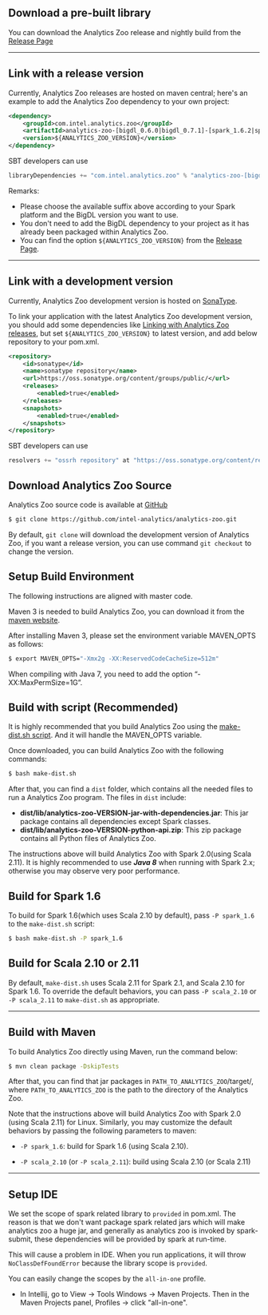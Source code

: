## **Download a pre-built library**

You can download the Analytics Zoo release and nightly build from the [Release Page](../release-download.md)

---
## **Link with a release version**

Currently, Analytics Zoo releases are hosted on maven central; here's an example to add the Analytics Zoo dependency to your own project:
```xml
<dependency>
    <groupId>com.intel.analytics.zoo</groupId>
    <artifactId>analytics-zoo-[bigdl_0.6.0|bigdl_0.7.1]-[spark_1.6.2|spark_2.1.1|spark_2.2.0|spark_2.3.1]</artifactId>
    <version>${ANALYTICS_ZOO_VERSION}</version>
</dependency>
```

SBT developers can use
```sbt
libraryDependencies += "com.intel.analytics.zoo" % "analytics-zoo-[bigdl_0.6.0|bigdl_0.7.1]-[spark_1.6.2|spark_2.1.1|spark_2.2.0|spark_2.3.1]" % "${ANALYTICS_ZOO_VERSION}"
```

Remarks:

- Please choose the available suffix above according to your Spark platform and the BigDL version you want to use.
- You don't need to add the BigDL dependency to your project as it has already been packaged within Analytics Zoo.
- You can find the option `${ANALYTICS_ZOO_VERSION}` from the [Release Page](../release-download.md).

---
## **Link with a development version**

Currently, Analytics Zoo development version is hosted on [SonaType](https://oss.sonatype.org/content/groups/public/com/intel/analytics/zoo/).

To link your application with the latest Analytics Zoo development version, you should add some dependencies like [Linking with Analytics Zoo releases](#link-with-a-release-version), but set `${ANALYTICS_ZOO_VERSION}` to latest version, and add below repository to your pom.xml.

```xml
<repository>
    <id>sonatype</id>
    <name>sonatype repository</name>
    <url>https://oss.sonatype.org/content/groups/public/</url>
    <releases>
        <enabled>true</enabled>
    </releases>
    <snapshots>
        <enabled>true</enabled>
    </snapshots>
</repository>
```

SBT developers can use
```sbt
resolvers += "ossrh repository" at "https://oss.sonatype.org/content/repositories/snapshots/"
```

## **Download Analytics Zoo Source**

Analytics Zoo source code is available at [GitHub](https://github.com/intel-analytics/analytics-zoo)

```bash
$ git clone https://github.com/intel-analytics/analytics-zoo.git
```

By default, `git clone` will download the development version of Analytics Zoo, if you want a release version, you can use command `git checkout` to change the version.


## **Setup Build Environment**

The following instructions are aligned with master code.

Maven 3 is needed to build Analytics Zoo, you can download it from the [maven website](https://maven.apache.org/download.cgi).

After installing Maven 3, please set the environment variable MAVEN_OPTS as follows:
```bash
$ export MAVEN_OPTS="-Xmx2g -XX:ReservedCodeCacheSize=512m"
```
When compiling with Java 7, you need to add the option “-XX:MaxPermSize=1G”.


## **Build with script (Recommended)**

It is highly recommended that you build Analytics Zoo using the [make-dist.sh script](https://github.com/intel-analytics/analytics-zoo/blob/master/make-dist.sh). And it will handle the MAVEN_OPTS variable.

Once downloaded, you can build Analytics Zoo with the following commands:
```bash
$ bash make-dist.sh
```
After that, you can find a `dist` folder, which contains all the needed files to run a Analytics Zoo program. The files in `dist` include:

* **dist/lib/analytics-zoo-VERSION-jar-with-dependencies.jar**: This jar package contains all dependencies except Spark classes.
* **dist/lib/analytics-zoo-VERSION-python-api.zip**: This zip package contains all Python files of Analytics Zoo.

The instructions above will build Analytics Zoo with Spark 2.0(using Scala 2.11). It is highly recommended to use _**Java 8**_ when running with Spark 2.x; otherwise you may observe very poor performance.

## **Build for Spark 1.6**

To build for Spark 1.6(which uses Scala 2.10 by default), pass `-P spark_1.6` to the `make-dist.sh` script:
```bash
$ bash make-dist.sh -P spark_1.6
```

## **Build for Scala 2.10 or 2.11**

By default, `make-dist.sh` uses Scala 2.11 for Spark 2.1, and Scala 2.10 for Spark 1.6. To override the default behaviors, you can pass `-P scala_2.10` or `-P scala_2.11` to `make-dist.sh` as appropriate.

---
## **Build with Maven**

To build Analytics Zoo directly using Maven, run the command below:

```bash
$ mvn clean package -DskipTests
```
After that, you can find that jar packages in `PATH_TO_ANALYTICS_ZOO`/target/, where `PATH_TO_ANALYTICS_ZOO` is the path to the directory of the Analytics Zoo.

Note that the instructions above will build Analytics Zoo with Spark 2.0 (using Scala 2.11) for Linux. Similarly, you may customize the default behaviors by passing the following parameters to maven:

 - `-P spark_1.6`: build for Spark 1.6 (using Scala 2.10).
 * `-P scala_2.10` (or `-P scala_2.11`): build using Scala 2.10 (or Scala 2.11)


---
## **Setup IDE**

We set the scope of spark related library to `provided` in pom.xml. The reason is that we don't want package spark related jars which will make analytics zoo a huge jar, and generally as analytics zoo is invoked by spark-submit, these dependencies will be provided by spark at run-time.

This will cause a problem in IDE. When you run applications, it will throw `NoClassDefFoundError` because the library scope is `provided`.

You can easily change the scopes by the `all-in-one` profile.

* In Intellij, go to View -> Tools Windows -> Maven Projects. Then in the Maven Projects panel, Profiles -> click "all-in-one".

